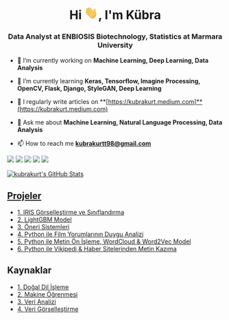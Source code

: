 <h1 align="center"> Hi <img width="32" src="https://raw.githubusercontent.com/fatiiates/fatiiates/main/wave.gif"/>, I'm Kübra </h1>
<h3 align="center"> Data Analyst at ENBIOSIS Biotechnology, Statistics at Marmara University </h3>

- 🔭 I’m currently working on **Machine Learning, Deep Learning, Data Analysis**

- 🌱 I’m currently learning **Keras, Tensorflow, Imagine Processing, OpenCV, Flask, Django, StyleGAN, Deep Learning**

- 📝 I regularly write articles on **[https://kubrakurt.medium.com]**(https://kubrakurt.medium.com)

- 💬 Ask me about **Machine Learning, Natural Language Processing, Data Analysis**

- 📫 How to reach me **kubrakurtt98@gmail.com**

[![](https://img.shields.io/badge/medium-%2312100E.svg?&style=for-the-badge&logo=medium&logoColor=white)](https://kubrakurt.medium.com)
[![](https://img.shields.io/badge/Kaggle-%2312100E.svg?&style=for-the-badge&logo=kaggle&logoColor=white)](https://www.kaggle.com/kubrakurt)
[![](https://img.shields.io/badge/linkedin-%230077B5.svg?&style=for-the-badge&logo=linkedin&logoColor=white)](https://www.linkedin.com/in/kubrakurtk/)
[![](https://img.shields.io/badge/twitter-%231DA1F2.svg?&style=for-the-badge&logo=twitter&logoColor=white)](https://twitter.com/kubrakurtk)
[![](https://img.shields.io/badge/instagram-%23E4405F.svg?&style=for-the-badge&logo=instagram&logoColor=white)](https://www.instagram.com/kubrakurtk/)
  
</a> <a href = "https://github.com/kubrakurt">
  <img align = "center" 
       src = "https://github-readme-stats.vercel.app/api?username=kubrakurt&show_icons=true&theme=light" alt = "kubrakurt's GitHub Stats" />
 
## Projeler

* [1. IRIS Görselleştirme ve Sınıflandırma](https://github.com/kubrakurt/iris_visualization_and_classification)
* [2. LightGBM Model](https://github.com/kubrakurt/lightgbm_model)
* [3. Öneri Sistemleri](https://github.com/kubrakurt/recommendation_systems)
* [4. Python ile Film Yorumlarının Duygu Analizi](https://github.com/kubrakurt/turkish_movie_sentiment_analysis)
* [5. Python ile Metin Ön İşleme, WordCloud & Word2Vec Model](https://github.com/kubrakurt/word2vec_model)
* [6. Python ile Vikipedi & Haber Sitelerinden Metin Kazıma](https://github.com/kubrakurt/python_text_scraping)

## Kaynaklar

* [1. Doğal Dil İşleme](https://github.com/kubrakurt/natural_language_processing_resource)
* [2. Makine Öğrenmesi](https://github.com/kubrakurt/machine_learning_resource)
* [3. Veri Analizi](https://github.com/kubrakurt/data_analysis_resource)
* [4. Veri Görselleştirme](https://github.com/kubrakurt/data_visualization_resource)
